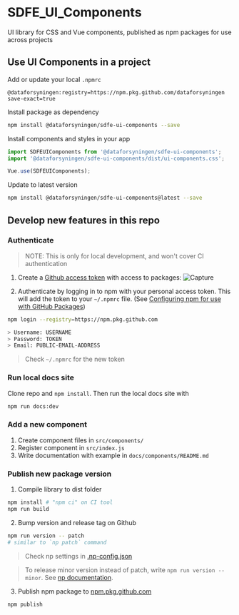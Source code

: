 # SDFE_UI_Components
UI library for CSS and Vue components, published as npm packages for use across projects

## Use UI Components in a project

Add or update your local `.npmrc`

```properties
@dataforsyningen:registry=https://npm.pkg.github.com/dataforsyningen
save-exact=true
```

Install package as dependency
```zsh
npm install @dataforsyningen/sdfe-ui-components --save
```

Install components and styles in your app
```js
import SDFEUIComponents from '@dataforsyningen/sdfe-ui-components';
import '@dataforsyningen/sdfe-ui-components/dist/ui-components.css';

Vue.use(SDFEUIComponents);
```

Update to latest version
```zsh
npm install @dataforsyningen/sdfe-ui-components@latest --save
```

## Develop new features in this repo

### Authenticate
> NOTE: This is only for local development, and won't cover CI authentication

1. Create a [Github access token](https://docs.github.com/en/github/authenticating-to-github/creating-a-personal-access-token) with access to packages: 
![Capture](https://user-images.githubusercontent.com/391833/89022056-b444a300-d321-11ea-89c2-7c114f9b07bb.PNG)

2. Authenticate by logging in to npm with your personal access token. This will add the token to your `~/.npmrc` file. (See [Configuring npm for use with GitHub Packages](https://docs.github.com/en/packages/using-github-packages-with-your-projects-ecosystem/configuring-npm-for-use-with-github-packages))

```zsh
npm login --registry=https://npm.pkg.github.com

> Username: USERNAME
> Password: TOKEN
> Email: PUBLIC-EMAIL-ADDRESS
```

> Check `~/.npmrc` for the new token

### Run local docs site

Clone repo and `npm install`. Then run the local docs site with 

```zsh
npm run docs:dev
```

### Add a new component

1. Create component files in `src/components/`
2. Register component in `src/index.js`
3. Write documentation with example in `docs/components/README.md`

### Publish new package version

1. Compile library to dist folder
```zsh
npm install # "npm ci" on CI tool
npm run build
```

2. Bump version and release tag on Github
```zsh
npm run version -- patch
# similar to `np patch` command
```
> Check np settings in [.np-config.json](./.np-config.json)

> To release minor version instead of patch, write `npm run version -- minor`. See [np documentation](https://www.npmjs.com/package/np).

3. Publish npm package to [npm.pkg.github.com](https://github.com/dataforsyningen/SDFE_UI_Components/packages/336305)
```zsh
npm publish
```
